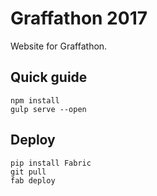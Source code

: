 # Graffathon 2017

Website for Graffathon.

## Quick guide

````
npm install
gulp serve --open
````

## Deploy

````
pip install Fabric
git pull
fab deploy
````

